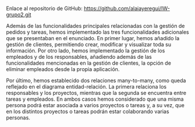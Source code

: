 Enlace al repositorio de GitHub:
  https://github.com/alaiayeregui/IW-grupo2.git

Además de las funcionalidades principales relacionadas con la gestión de pedidos y tareas, hemos implementado las tres funcionalidades adicionales que se presentaban en el enunciado.
En primer lugar, hemos añadido la gestión de clientes, permitiendo crear, modificar y visualizar toda su información. Por otro lado, hemos implementado la gestión de los empleados y 
de los responsables, añadiendo además de las funcionalidades mencionadas en la gestión de clientes, la opción de eliminar empleados desde la propia aplicación. 

Por último, hemos establecido dos relaciones many-to-many, como queda reflejado en el diagrama entidad-relación. La primera relaciona los responsables y los proyectos, mientras que la 
segunda se encuentra entre tareas y empleados. En ambos casos hemos considerado que una misma persona podrá estar asociada a varios proyectos o tareas y, a su vez, que en los distintos 
proyectos o tareas podrán estar colaborando varias personas.
